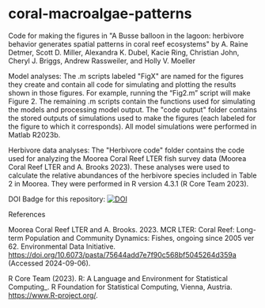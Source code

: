 # coral-macroalgae-patterns
Code for making the figures in "A Busse balloon in the lagoon: herbivore behavior generates spatial patterns in coral reef ecosystems" by A. Raine Detmer, Scott D. Miller, Alexandra K. Dubel, Kacie Ring, Christian John, Cheryl J. Briggs, Andrew Rassweiler, and Holly V. Moeller

Model analyses:
The .m scripts labeled "FigX" are named for the figures they create and contain all code for simulating and plotting the results shown in those figures. For example, running the “Fig2.m” script will make Figure 2. The remaining .m scripts contain the functions used for simulating the models and processing model output. The "code output" folder contains the stored outputs of simulations used to make the figures (each labeled for the figure to which it corresponds). All model simulations were performed in Matlab R2023b. 

Herbivore data analyses:
The "Herbivore code" folder contains the code used for analyzing the Moorea Coral Reef LTER fish survey data (Moorea Coral Reef LTER and A. Brooks 2023). These analyses were used to calculate the relative abundances of the herbivore species included in Table 2 in Moorea. They were performed in R version 4.3.1 (R Core Team 2023). 

DOI Badge for this repository:
[![DOI](https://zenodo.org/badge/843644567.svg)](https://zenodo.org/doi/10.5281/zenodo.13730757)

References

Moorea Coral Reef LTER and A. Brooks. 2023. MCR LTER: Coral Reef: Long-term Population and Community Dynamics: Fishes, ongoing since 2005 ver 62. Environmental Data Initiative. https://doi.org/10.6073/pasta/75644add7e7f90c568bf5045264d359a (Accessed 2024-09-06).

R Core Team (2023). R: A Language and Environment for Statistical
  Computing_. R Foundation for Statistical Computing, Vienna, Austria.
  <https://www.R-project.org/>.

